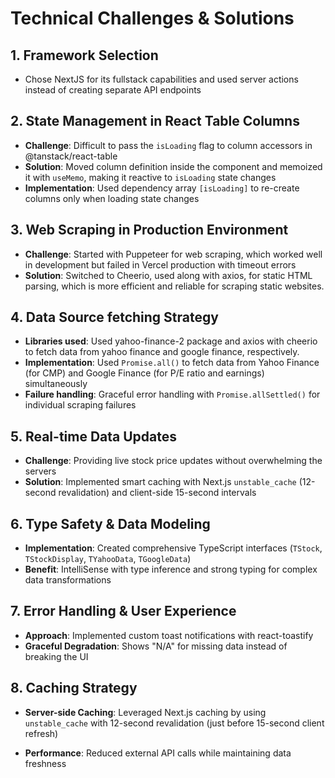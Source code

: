 # Technical Challenges & Solutions

## 1. Framework Selection

- Chose NextJS for its fullstack capabilities and used server actions instead of creating separate API endpoints

## 2. State Management in React Table Columns

- **Challenge**: Difficult to pass the `isLoading` flag to column accessors in @tanstack/react-table
- **Solution**: Moved column definition inside the component and memoized it with `useMemo`, making it reactive to `isLoading` state changes
- **Implementation**: Used dependency array `[isLoading]` to re-create columns only when loading state changes

## 3. Web Scraping in Production Environment

- **Challenge**: Started with Puppeteer for web scraping, which worked well in development but failed in Vercel production with timeout errors
- **Solution**: Switched to Cheerio, used along with axios, for static HTML parsing, which is more efficient and reliable for scraping static websites.

## 4. Data Source fetching Strategy

- **Libraries used**: Used yahoo-finance-2 package and axios with cheerio to fetch data from yahoo finance and google finance, respectively.
- **Implementation**: Used `Promise.all()` to fetch data from Yahoo Finance (for CMP) and Google Finance (for P/E ratio and earnings) simultaneously
- **Failure handling**: Graceful error handling with `Promise.allSettled()` for individual scraping failures

## 5. Real-time Data Updates

- **Challenge**: Providing live stock price updates without overwhelming the servers
- **Solution**: Implemented smart caching with Next.js `unstable_cache` (12-second revalidation) and client-side 15-second intervals

## 6. Type Safety & Data Modeling

- **Implementation**: Created comprehensive TypeScript interfaces (`TStock`, `TStockDisplay`, `TYahooData`, `TGoogleData`)
- **Benefit**: IntelliSense with type inference and strong typing for complex data transformations

## 7. Error Handling & User Experience

- **Approach**: Implemented custom toast notifications with react-toastify
- **Graceful Degradation**: Shows "N/A" for missing data instead of breaking the UI

## 8. Caching Strategy

- **Server-side Caching**: Leveraged Next.js caching by using `unstable_cache` with 12-second revalidation (just before 15-second client refresh)

- **Performance**: Reduced external API calls while maintaining data freshness
